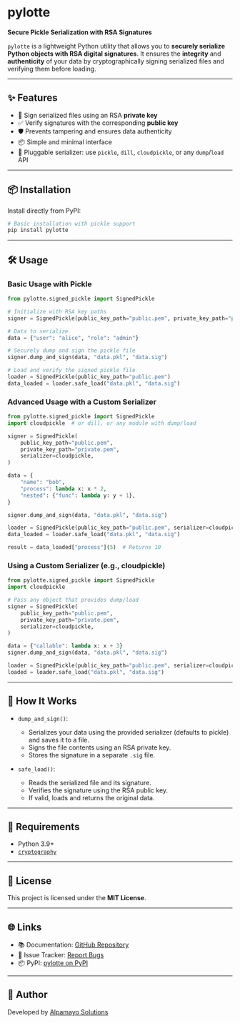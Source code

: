 # pylotte

**Secure Pickle Serialization with RSA Signatures**

`pylotte` is a lightweight Python utility that allows you to **securely serialize Python objects with RSA digital signatures**. It ensures the **integrity** and **authenticity** of your data by cryptographically signing serialized files and verifying them before loading.

---

## ✨ Features

- 🔐 Sign serialized files using an RSA **private key**
- ✅ Verify signatures with the corresponding **public key**
- 🛡️ Prevents tampering and ensures data authenticity
- 📦 Simple and minimal interface
- 🔄 Pluggable serializer: use `pickle`, `dill`, `cloudpickle`, or any `dump`/`load` API

---

## 📦 Installation

Install directly from PyPI:

```bash
# Basic installation with pickle support
pip install pylotte
```

---

## 🛠 Usage

### Basic Usage with Pickle

```python
from pylotte.signed_pickle import SignedPickle

# Initialize with RSA key paths
signer = SignedPickle(public_key_path="public.pem", private_key_path="private.pem")

# Data to serialize
data = {"user": "alice", "role": "admin"}

# Securely dump and sign the pickle file
signer.dump_and_sign(data, "data.pkl", "data.sig")

# Load and verify the signed pickle file
loader = SignedPickle(public_key_path="public.pem")
data_loaded = loader.safe_load("data.pkl", "data.sig")
```

### Advanced Usage with a Custom Serializer

```python
from pylotte.signed_pickle import SignedPickle
import cloudpickle  # or dill, or any module with dump/load

signer = SignedPickle(
    public_key_path="public.pem",
    private_key_path="private.pem",
    serializer=cloudpickle,
)

data = {
    "name": "bob",
    "process": lambda x: x * 2,
    "nested": {"func": lambda y: y + 1},
}

signer.dump_and_sign(data, "data.pkl", "data.sig")

loader = SignedPickle(public_key_path="public.pem", serializer=cloudpickle)
data_loaded = loader.safe_load("data.pkl", "data.sig")

result = data_loaded["process"](5)  # Returns 10
```

### Using a Custom Serializer (e.g., cloudpickle)

```python
from pylotte.signed_pickle import SignedPickle
import cloudpickle

# Pass any object that provides dump/load
signer = SignedPickle(
    public_key_path="public.pem",
    private_key_path="private.pem",
    serializer=cloudpickle,
)

data = {"callable": lambda x: x + 3}
signer.dump_and_sign(data, "data.pkl", "data.sig")

loader = SignedPickle(public_key_path="public.pem", serializer=cloudpickle)
loaded = loader.safe_load("data.pkl", "data.sig")
```

---

## 🔐 How It Works

- `dump_and_sign()`:

  - Serializes your data using the provided serializer (defaults to pickle) and saves it to a file.
  - Signs the file contents using an RSA private key.
  - Stores the signature in a separate `.sig` file.

- `safe_load()`:
  - Reads the serialized file and its signature.
  - Verifies the signature using the RSA public key.
  - If valid, loads and returns the original data.

---

## 🔧 Requirements

- Python 3.9+
- [`cryptography`](https://pypi.org/project/cryptography/)

---

## 📄 License

This project is licensed under the **MIT License**.

---

## 🌐 Links

- 📚 Documentation: [GitHub Repository](https://github.com/alpamayo-solutions/pylotte)
- 🐛 Issue Tracker: [Report Bugs](https://github.com/alpamayo-solutions/pylotte/issues)
- 📦 PyPI: [pylotte on PyPI](https://pypi.org/project/pylotte)

---

## 👤 Author

Developed by [Alpamayo Solutions](mailto:info@alpamayo-solutions.com)
